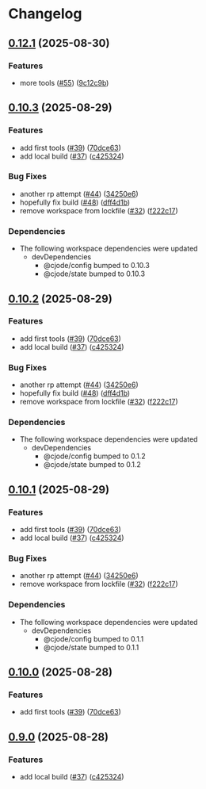 # Changelog

## [0.12.1](https://github.com/c-ehrlich/cjode/compare/v0.12.0...v0.12.1) (2025-08-30)


### Features

* more tools ([#55](https://github.com/c-ehrlich/cjode/issues/55)) ([9c12c9b](https://github.com/c-ehrlich/cjode/commit/9c12c9b0a6208959cce1a2f191f7195006fda192))

## [0.10.3](https://github.com/c-ehrlich/cjode/compare/v0.10.2...v0.10.3) (2025-08-29)


### Features

* add first tools ([#39](https://github.com/c-ehrlich/cjode/issues/39)) ([70dce63](https://github.com/c-ehrlich/cjode/commit/70dce63fddb0a827c5a4578ee22ff74b2bc18fc4))
* add local build ([#37](https://github.com/c-ehrlich/cjode/issues/37)) ([c425324](https://github.com/c-ehrlich/cjode/commit/c425324b8bd4aa57a061e8c046367ce0e5328fc7))


### Bug Fixes

* another rp attempt ([#44](https://github.com/c-ehrlich/cjode/issues/44)) ([34250e6](https://github.com/c-ehrlich/cjode/commit/34250e65b652595d5935f5cd0fc9da8e4734e3c4))
* hopefully fix build ([#48](https://github.com/c-ehrlich/cjode/issues/48)) ([dff4d1b](https://github.com/c-ehrlich/cjode/commit/dff4d1b61e86e5f2d6c69f06fd084835be8d58a8))
* remove workspace from lockfile ([#32](https://github.com/c-ehrlich/cjode/issues/32)) ([f222c17](https://github.com/c-ehrlich/cjode/commit/f222c17fbfd5fac076276782060ac1edb0abe3e0))


### Dependencies

* The following workspace dependencies were updated
  * devDependencies
    * @cjode/config bumped to 0.10.3
    * @cjode/state bumped to 0.10.3

## [0.10.2](https://github.com/c-ehrlich/cjode/compare/cjode-server-v0.10.1...cjode-server-v0.10.2) (2025-08-29)


### Features

* add first tools ([#39](https://github.com/c-ehrlich/cjode/issues/39)) ([70dce63](https://github.com/c-ehrlich/cjode/commit/70dce63fddb0a827c5a4578ee22ff74b2bc18fc4))
* add local build ([#37](https://github.com/c-ehrlich/cjode/issues/37)) ([c425324](https://github.com/c-ehrlich/cjode/commit/c425324b8bd4aa57a061e8c046367ce0e5328fc7))


### Bug Fixes

* another rp attempt ([#44](https://github.com/c-ehrlich/cjode/issues/44)) ([34250e6](https://github.com/c-ehrlich/cjode/commit/34250e65b652595d5935f5cd0fc9da8e4734e3c4))
* hopefully fix build ([#48](https://github.com/c-ehrlich/cjode/issues/48)) ([dff4d1b](https://github.com/c-ehrlich/cjode/commit/dff4d1b61e86e5f2d6c69f06fd084835be8d58a8))
* remove workspace from lockfile ([#32](https://github.com/c-ehrlich/cjode/issues/32)) ([f222c17](https://github.com/c-ehrlich/cjode/commit/f222c17fbfd5fac076276782060ac1edb0abe3e0))


### Dependencies

* The following workspace dependencies were updated
  * devDependencies
    * @cjode/config bumped to 0.1.2
    * @cjode/state bumped to 0.1.2

## [0.10.1](https://github.com/c-ehrlich/cjode/compare/cjode-server-v0.10.0...cjode-server-v0.10.1) (2025-08-29)


### Features

* add first tools ([#39](https://github.com/c-ehrlich/cjode/issues/39)) ([70dce63](https://github.com/c-ehrlich/cjode/commit/70dce63fddb0a827c5a4578ee22ff74b2bc18fc4))
* add local build ([#37](https://github.com/c-ehrlich/cjode/issues/37)) ([c425324](https://github.com/c-ehrlich/cjode/commit/c425324b8bd4aa57a061e8c046367ce0e5328fc7))


### Bug Fixes

* another rp attempt ([#44](https://github.com/c-ehrlich/cjode/issues/44)) ([34250e6](https://github.com/c-ehrlich/cjode/commit/34250e65b652595d5935f5cd0fc9da8e4734e3c4))
* remove workspace from lockfile ([#32](https://github.com/c-ehrlich/cjode/issues/32)) ([f222c17](https://github.com/c-ehrlich/cjode/commit/f222c17fbfd5fac076276782060ac1edb0abe3e0))


### Dependencies

* The following workspace dependencies were updated
  * devDependencies
    * @cjode/config bumped to 0.1.1
    * @cjode/state bumped to 0.1.1

## [0.10.0](https://github.com/c-ehrlich/cjode/compare/v0.9.0...v0.10.0) (2025-08-28)


### Features

* add first tools ([#39](https://github.com/c-ehrlich/cjode/issues/39)) ([70dce63](https://github.com/c-ehrlich/cjode/commit/70dce63fddb0a827c5a4578ee22ff74b2bc18fc4))

## [0.9.0](https://github.com/c-ehrlich/cjode/compare/v0.8.7...v0.9.0) (2025-08-28)


### Features

* add local build ([#37](https://github.com/c-ehrlich/cjode/issues/37)) ([c425324](https://github.com/c-ehrlich/cjode/commit/c425324b8bd4aa57a061e8c046367ce0e5328fc7))
